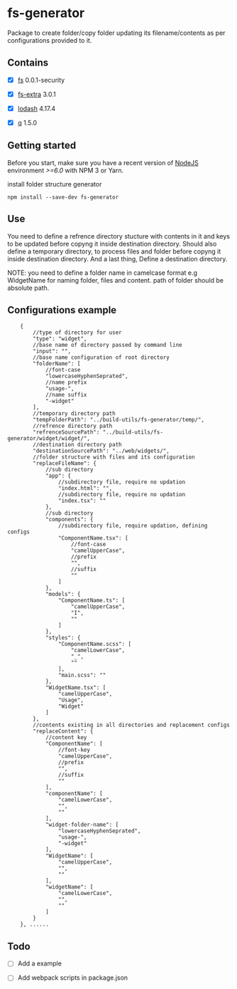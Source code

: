 # fs-generator

Package to create folder/copy folder updating its filename/contents as per configurations provided to it.

## Contains

- [x] [fs](github.com/npm/security-holder/) 0.0.1-security
- [x] [fs-extra](https://github.com/jprichardson/node-fs-extra/) 3.0.1
- [x] [lodash](https://github.com/lodash/lodash/) 4.17.4
- [x] [q](https://github.com/kriskowal/q/) 1.5.0


## Getting started

Before you start, make sure you have a recent version of [NodeJS](http://nodejs.org/) environment *>=6.0* with NPM 3 or Yarn.

install folder structure generator 
```shell
npm install --save-dev fs-generator
```
## Use

You need to define a refrence directory stucture with contents in it and keys to be updated before copyng it inside destination directory.
Should also define a temporary directory, to process files and folder before copyng it inside destination directory.
And a last thing, Define a destination directory.


NOTE: you need to define a folder name in camelcase format e.g WidgetName for naming folder, files and content.
path of folder should be absolute path.

## Configurations example

```shell
    {
        //type of directory for user 
        "type": "widget",
        //base name of directory passed by command line
        "input": "",
        //base name configuration of root directory 
        "folderName": [
            //font-case
            "lowercaseHyphenSeprated", 
            //name prefix
            "usage-",
            //name suffix
            "-widget"
        ],
        //temporary directory path
        "tempFolderPath": "../build-utils/fs-generator/temp/",
        //refrence directory path
        "refrenceSourcePath": "../build-utils/fs-generator/widget/widget/",
        //destination directory path
        "destinationSourcePath": "../web/widgets/",
        //folder structure with files and its configuration
        "replaceFileName": {
            //sub directory
            "app": {
                //subdirectory file, require no updation
                "index.html": "",
                //subdirectory file, require no updation
                "index.tsx": ""
            },
            //sub directory
            "components": {
                //subdirectory file, require updation, defining configs
                "ComponentName.tsx": [
                    //font-case
                    "camelUpperCase",
                    //prefix
                    "",
                    //suffix
                    ""
                ]
            },
            "models": {
                "ComponentName.ts": [
                    "camelUpperCase",
                    "I",
                    ""
                ]
            },
            "styles": {
                "ComponentName.scss": [
                    "camelLowerCase",
                    "_",
                    ""
                ],
                "main.scss": ""
            },
            "WidgetName.tsx": [
                "camelUpperCase",
                "Usage",
                "Widget"
            ]
        },
        //contents existing in all directories and replacement configs
        "replaceContent": {
            //content key
            "ComponentName": [
                //font-key
                "camelUpperCase",
                //prefix
                "",
                //suffix
                ""
            ],
            "componentName": [
                "camelLowerCase",
                "",
                ""
            ],
            "widget-folder-name": [
                "lowercaseHyphenSeprated",
                "usage-",
                "-widget"
            ],
            "WidgetName": [
                "camelUpperCase",
                "",
                ""
            ],
            "widgetName": [
                "camelLowerCase",
                "",
                ""
            ]
        }
    }, ......
```

## Todo

- [ ] Add a example
- [ ] Add webpack scripts in package.json

